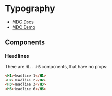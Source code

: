 # Typography
- [MDC Docs](https://material.io/develop/web/components/typography)
- [MDC Demo](https://material-components.github.io/material-components-web-catalog/#/component/typography)
## Components
### Headlines
There are `H1...H6` components, that have no props:
```html
<H1>Headline 1</H1>
<H2>Headline 2</H2>
<H3>Headline 3</H3>
<H6>Headline 6</H6>
```
